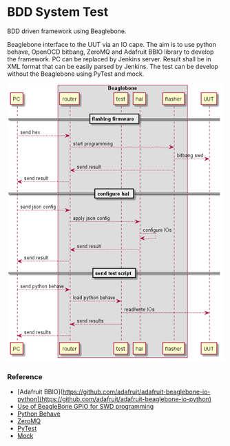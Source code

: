# BDD System Test
BDD driven framework using Beaglebone.

Beaglebone interface to the UUT via an IO cape. The aim is to use python behave, OpenOCD bitbang, ZeroMQ and Adafruit BBIO library to develop the framework. PC can be replaced by Jenkins server. Result shall be in XML format that can be easily parsed by Jenkins. The test can be develop without the Beaglebone using PyTest and mock.

![Sequence](test_comms.png)


### Reference
 

- [Adafruit BBIO](https://github.com/adafruit/adafruit-beaglebone-io-python](https://github.com/adafruit/adafruit-beaglebone-io-python)
- [Use of BeagleBone GPIO for SWD programming](https://www.disk91.com/2014/technology/hardware/use-of-beaglebone-gpio-for-swd-programming)
- [Python Behave](http://pythonhosted.org/behave/)
- [ZeroMQ](http://zeromq.org/)
- [PyTest](https://docs.pytest.org/en/latest/)
- [Mock](https://pypi.python.org/pypi/mock)